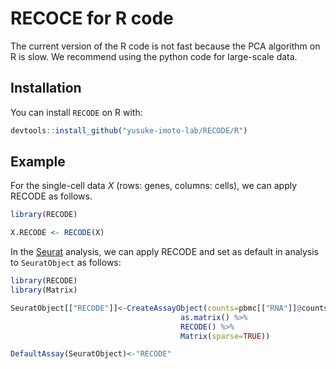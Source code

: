 # RECOCE for R code
The current version of the R code is not fast because the PCA algorithm on R is slow. We recommend using the python code for large-scale data. 

## Installation

You can install `RECODE` on R with:

``` r
devtools::install_github("yusuke-imoto-lab/RECODE/R")
```


## Example
For the single-cell data *X* (rows: genes, columns: cells), we can apply RECODE as follows. 


``` r
library(RECODE)

X.RECODE <- RECODE(X)
```

In the [Seurat](https://satijalab.org/seurat/) analysis, we can apply RECODE and set as default in analysis to `SeuratObject` as follows:

``` r
library(RECODE)
library(Matrix)

SeuratObject[["RECODE"]]<-CreateAssayObject(counts=pbmc[["RNA"]]@counts %>% 
                                      as.matrix() %>% 
                                      RECODE() %>% 
                                      Matrix(sparse=TRUE))

DefaultAssay(SeuratObject)<-"RECODE"
```